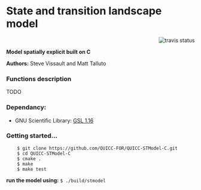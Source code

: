 State and transition landscape model 
========
<p align='right'>
  <img src='https://travis-ci.org/QUICC-FOR/STModel-Simulation.svg?branch=master' alt='travis status'/>
</p>

**Model spatially explicit built on C**

**Authors:** Steve Vissault and Matt Talluto

### Functions description

TODO

### Dependancy:
    
- GNU Scientific Library: [GSL 1.16](http://www.linuxfromscratch.org/blfs/view/svn/general/gsl.html)

### Getting started...
```
	$ git clone https://github.com/QUICC-FOR/QUICC-STModel-C.git
	$ cd QUICC-STModel-C
	$ cmake .
	$ make
	$ make test
```

**run the model using:** ```$ ./build/stmodel```
